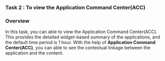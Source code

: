 ### Task 2 : To view the Application Command Center(ACC)

### Overview

In this task, you can able to view the Application Command Center(ACC). This provides the detailed widget-based summary of the applications, and the default time period is 1 hour. With the help of **Application Command Center(ACC)**, you can able to see the contextual linkage between the application and the content. 
